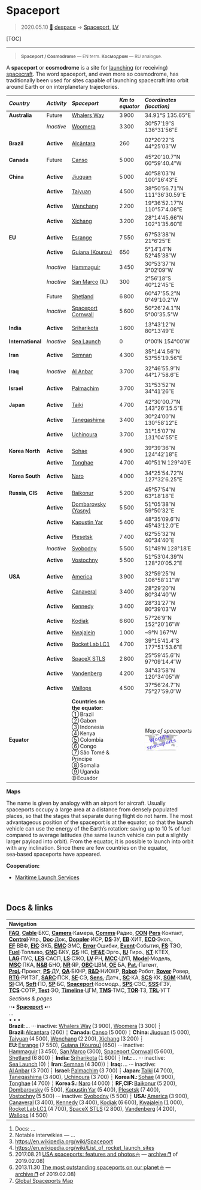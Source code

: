 # Spaceport
> 2020.05.10 [🚀](../index/index.md) [despace](index.md) → [Spaceport](spaceport.md), [LV](lv.md)

[TOC]

---
> <small>**Spaceport / Cosmodrome** — EN term. **Космодром** — RU analogue.</small>

A **spaceport** or **cosmodrome** is a site for [launching](lv.md) (or receiving) [spacecraft](sc.md). The word spaceport, and even more so cosmodrome, has traditionally been used for sites capable of launching spacecraft into orbit around Earth or on interplanetary trajectories.

|*Country*|*Activity*|*Spaceport*|*Km to<br> equator*|*Coordinates (location)*|
|:--|:--|:--|:--|:--|
|**Australia**|Future|[Whalers Way](whalers_way.md)|3 900|34.91°S 135.65°E|
| |*Inactive*|[Woomera](woomera.md)|3 300|30°57′19″S 136°31′56″E|
| | | | | |
|**Brazil**|**Active**|[Alcântara](alcantara.md)|260|02°20′22″S 44°25′03″W|
| | | | | |
|**Canada**|Future|[Canso](canso.md)|5 000|45°20'10.7"N 60°59'40.4"W|
| | | | | |
|**China**|**Active**|[Jiuquan](jiuquan.md)|5 000|40°58′03″N 100°16′43″E|
| |**Active**|[Taiyuan](taiyuan.md)|4 500|38°50′56.71″N 111°36′30.59″E|
| |**Active**|[Wenchang](wenchang.md)|2 200|19°36′52.17″N 110°57′4.08″E|
| |**Active**|[Xichang](xichang.md)|3 200|28°14′45.66″N 102°1′35.60″E|
| | | | | |
|**EU**|**Active**|[Esrange](esrange.md)|7 550|67°53′38″N 21°6′25″E|
| |**Active**|[Guiana (Kourou)](kourou.md)|650|5°14′14″N 52°45′38″W|
| |*Inactive*|[Hammaguir](hammaguir.md)|3 450|30°53′37″N 3°02′09″W|
| |*Inactive*|[San Marco](san_marco.md) (IL)|300|2°56′18″S 40°12′45″E|
| |Future|[Shetland](shetland_sc.md)|6 800|60°47'55.2"N 0°49'10.2"W|
| |*Inactive*|[Spaceport Cornwall](sp_cornwall.md)|5 600|50°26'24.1"N 5°00'35.5"W|
| | | | | |
|**India**|**Active**|[Sriharikota](sriharikota.md)|1 600|13°43′12″N 80°13′49″E|
| | | | | |
|**International**|*Inactive*|[Sea Launch](sea_launch.md)|0|0°00′N 154°00′W|
| | | | | |
|**Iran**|**Active**|[Semnan](semnan.md)|4 300|35°14′4.56″N 53°55′19.56″E|
| | | | | |
|**Iraq**|*Inactive*|[Al Anbar](al_anbar.md)|3 700|32°46′55.9″N 44°17′58.6″E|
| | | | | |
|**Israel**|**Active**|[Palmachim](palmachim.md)|3 700|31°53′52″N 34°41′26″E|
| | | | | |
|**Japan**|**Active**|[Taiki](taiki.md)|4 700|42°30'00.7"N 143°26'15.5"E|
| |**Active**|[Tanegashima](tanegashima.md)|3 400|30°24′00″N 130°58′12″E|
| |**Active**|[Uchinoura](uchinoura.md)|3 700|31°15′07″N 131°04′55″E|
| | | | | |
|**Korea North**|**Active**|[Sohae](sohae.md)|4 900|39°39′36″N 124°42′18″E|
| |**Active**|[Tonghae](tonghae.md)|4 700|40°51′N 129°40′E|
| | | | | |
|**Korea South**|**Active**|[Naro](naro.md)|4 000|34°25′54.72″N 127°32′6.25″E|
| | | | | |
|**Russia, CIS**|**Active**|[Baikonur](baikonur.md)|5 200|45°57′54″N 63°18′18″E|
| |**Active**|[Dombarovsky (Yasny)](dombarovsky.md)|5 500|51°05′38″N 59°50′32″E|
| |**Active**|[Kapustin Yar](kapustin_yar.md)|5 400|48°35′09.6″N 45°43′12.0″E|
| |**Active**|[Plesetsk](plesetsk.md)|7 400|62°55′32″N 40°34′40″E|
| |*Inactive*|[Svobodny](svobodny.md)|5 500|51°49′N 128°18′E|
| |**Active**|[Vostochny](vostochny.md)|5 500|51°53′04.39″N 128°20′05.2″E|
| | | | | |
|**USA**|**Active**|[America](america.md)|3 900|32°59′25″N 106°58′11″W|
| |**Active**|[Canaveral](canaveral.md)|3 400|28°29′20″N 80°34′40″W|
| |**Active**|[Kennedy](kennedy.md)|3 400|28°31′27″N 80°39′03″W|
| |**Active**|[Kodiak](kodiak.md)|6 600|57°26′9″N 152°20′16″W|
| |**Active**|[Kwajalein](kwajalein.md)|1 000|~9°N 167°W|
| |**Active**|[Rocket Lab LC1](rocket_lab_lc1.md)|4 700|39°15′41.4″S 177°51′53.6″E|
| |**Active**|[SpaceX STLS](spacex_stls.md)|2 800|25°59′45.6″N 97°09′14.4″W|
| |**Active**|[Vandenberg](vandenberg.md)|4 200|34°43′58″N 120°34′05″W|
| |**Active**|[Wallops](wallops.md)|4 500|37°56′24.7″N 75°27′59.0″W|
| | | | | |
|**Equator**| |**Countries on the equator:**<br> ➀ Brazil<br> ➁ Gabon<br> ➂ Indonesia<br> ➃ Kenya<br> ➄ Colombia<br> ➅ Congo<br> ➆ São Tomé & Príncipe<br> ➇ Somalia<br> ➈ Uganda<br> ➉ Ecuador| |*Map of spaceports*<br> [![](f/spaceport/map_world_spaceport_location_thumb.jpg)](f/spaceport/map_world_spaceport_location.jpg)|

**Maps**

The name is given by analogy with an airport for aircraft. Usually spaceports occupy a large area at a distance from densely populated places, so that the stages that separate during flight do not harm. The most advantageous position of the spaceport is at the equator, so that the launch vehicle can use the energy of the Earth’s rotation: saving up to 10 % of fuel compared to average latitudes (the same launch vehicle can put a slightly larger payload into orbit). From the equator, it is possible to launch into orbit with any inclination. Since there are few countries on the equator, sea‑based spaceports have appeared.

**Cooperation:**

   - [Maritime Launch Services](zz_mls.md)



<p style="page-break-after:always"> </p>

## Docs & links
|Navigation|
|:--|
|**[FAQ](faq.md)**, **[Cable](cable.md)**·БКС, **[Camera](cam.md)**·Камера, **[Comms](comms.md)**·Радио, **[CON](contact.md)·[Pers](person.md)**·Контакт, **[Control](control.md)**·Упр., **[Doc](doc.md)**·Док., **[Doppler](doppler.md)**·ИСР, **[DS](ds.md)**·ЗУ, **[EB](eb.md)**·ХИТ, **[ECO](ecology.md)**·Экол., **[EF](ef.md)**·ВВФ, **[ElC](elc.md)**·ЭКБ, **[EMC](emc.md)**·ЭМС, **[Error](error.md)**·Ошибки, **[Event](event.md)**·События, **[FS](fs.md)**·ТЭО, **[Fuel](fuel.md)**·Топливо, **[GNC](gnc.md)**·БКУ, **[GS](scs.md)**·НС, **[HF&E](hfe.md)**·Эрго., **[IU](iu.md)**·Гиро., **[KT](kt.md)**·КТЕХ, **[LAG](lag.md)**·ПУC, **[LES](les.md)**·САСП, **[LS](ls.md)**·СЖО, **[LV](lv.md)**·РН, **[MCC](mcc.md)**·ЦУП, **[Model](model.md)**·Модель, **[MSC](sc.md)**·ПКА, **[N&B](nnb.md)**·БНО, **[NR](nr.md)**·ЯР, **[OBC](obc.md)**·ЦВМ, **[OE](oe.md)**·БА, **[Pat.](патент.md)**·Патент, **[Proj.](project.md)**·Проект, **[PS](ps.md)**·ДУ, **[QA](qa.md)**·БКНР, **[R&D](rnd.md)**·НИОКР, **[Robot](robotics.md)**·Робот, **[Rover](rover.md)**·Ровер, **[RTG](rtg.md)**·РИТЭГ, **[SARC](sarc.md)**·ПСК, **[SE](se.md)**·СЭ, **[Sens.](sensor.md)**·Датч., **[SC](sc.md)**·КА, **[SCS](scs.md)**·КК, **[SGM](sgm.md)**·КММ, **[SI](si.md)**·СИ, **[Soft](soft.md)**·ПО, **[SP](sp.md)**·БС, **[Spaceport](spaceport.md)**·Космодр., **[SPS](sps.md)**·СЭС, **[SSS](sss.md)**·ГЗУ, **[TCS](tcs.md)**·СОТР, **[Test](test.md)**·ЭО, **[Timeline](timeline.md)**·ЦГМ, **[TMS](tms.md)**·ТМС, **[TOR](tor.md)**·ТЗ, **[TRL](trl.md)**·УГТ|
|*Sections & pages*|
|**··• [Spaceport](spaceport.md) •··**<br> … <br>• • •<br> **Brazil:** ... ··· inactive: [Whalers Way](whalers_way.md) (3 900), [Woomera](woomera.md) (3 300) ┊ **Brazil:** [Alcantara](alcantara.md) (260) ┊ **Canada:** [Canso](canso.md) (5 000) ┊ **China:** [Jiuquan](jiuquan.md) (5 000), [Taiyuan](taiyuan.md) (4 500), [Wenchang](wenchang.md) (2 200), [Xichang](xichang.md) (3 200) ┊ **EU:** [Esrange](esrange.md) (7 550), [Guiana (Kourou)](kourou.md) (650) ··· inactive: [Hammaguir](hammaguir.md) (3 450), [San Marco](san_marco.md) (300), [Spaceport Cornwall](sp_cornwall.md) (5 600), [Shetland](shetland_sc.md) (6 800) ┊ **India:** [Sriharikota](sriharikota.md) (1 600) ┊ **Int.:** … ··· inactive: [Sea Launch](sea_launch.md) (0) ┊ **Iran:** [Semnan](semnan.md) (4 300)) ┊ **Iraq:** … ··· inactive: [Al Anbar](al_anbar.md) (3 700) ┊ **Israel:** [Palmachim](palmachim.md) (3 700) ┊ **Japan:** [Taiki](taiki.md) (4 700), [Tanegashima](tanegashima.md) (3 400), [Uchinoura](uchinoura.md) (3 700) ┊ **Korea N.:** [Sohae](sohae.md) (4 900), [Tonghae](tonghae.md) (4 700) ┊ **Korea S.:** [Naro](naro.md) (4 000) ┊ **RF,CIF:** [Baikonur](baikonur.md) (5 200), [Dombarovsky](dombarovsky.md) (5 500), [Kapustin Yar](kapustin_yar.md) (5 400), [Plesetsk](plesetsk.md) (7 400), [Vostochny](vostochny.md) (5 500) ··· inactive: [Svobodny](svobodny.md) (5 500) ┊ **USA:** [America](america.md) (3 900), [Canaveral](canaveral.md) (3 400), [Kennedy](kennedy.md) (3 400), [Kodiak](kodiak.md) (6 600), [Kwajalein](kwajalein.md) (1 000), [Rocket Lab LC1](rocket_lab_lc1.md) (4 700), [SpaceX STLS](spacex_stls.md) (2 800), [Vandenberg](vandenberg.md) (4 200), [Wallops](wallops.md) (4 500)|

   1. Docs: …
   1. Notable interwikies — …
   1. <https://en.wikipedia.org/wiki/Spaceport>
   1. <https://en.wikipedia.org/wiki/List_of_rocket_launch_sites>
   1. 2017.08.21 [USA spaceports: features and photos ⎆](http://w-europe.org/kosmodromy-ssha-osobennosti-i-foto) — [archive ❐](f/archive/20170821_1.pdf) of 2019.02.08)
   1. 2013.11.30 [The most outstanding spaceports on our planet ⎆](http://www.novate.ru/blogs/301113/24707/) — [archive ❐](f/archive/20131130_1.pdf) of 2019.02.08)
   1. [Global Spaceports Map](https://www.google.ru/maps/d/viewer?:mid=14MsuNZFzkxK4u2k1dI_UJS350RU&hl=ru&ll=17.077798566440492 %2C74.66034064663495&z=2)

